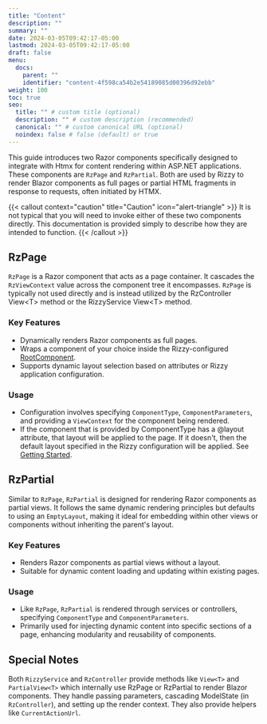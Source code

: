 ```yaml
---
title: "Content"
description: ""
summary: ""
date: 2024-03-05T09:42:17-05:00
lastmod: 2024-03-05T09:42:17-05:00
draft: false
menu:
  docs:
    parent: ""
    identifier: "content-4f598ca54b2e54189085d00396d92ebb"
weight: 100
toc: true
seo:
  title: "" # custom title (optional)
  description: "" # custom description (recommended)
  canonical: "" # custom canonical URL (optional)
  noindex: false # false (default) or true
---
```


This guide introduces two Razor components specifically designed to integrate with Htmx for content rendering within ASP.NET applications. These components are `RzPage` and `RzPartial`. Both are used by Rizzy to render Blazor components as full pages or partial HTML fragments in response to requests, often initiated by HTMX.

{{< callout context="caution" title="Caution" icon="alert-triangle" >}}
It is not typical that you will need to invoke either of these two components directly. This documentation is provided simply to describe how they
are intended to function.
{{< /callout >}}

## RzPage

`RzPage` is a Razor component that acts as a page container.  It cascades the `RzViewContext` value across the component tree it encompasses. `RzPage` is typically not used directly and is instead utilized by the RzController View&lt;T&gt; method or the RizzyService View&lt;T&gt; method.

### Key Features
- Dynamically renders Razor components as full pages.
- Wraps a component of your choice inside the Rizzy-configured [RootComponent](/docs/introduction/getting-started/#configuration).
- Supports dynamic layout selection based on attributes or Rizzy application configuration.

### Usage
- Configuration involves specifying `ComponentType`, `ComponentParameters`, and providing a `ViewContext` for the component being rendered.
- If the component that is provided by ComponentType has a @layout attribute, that layout will be applied to the page. If it doesn't, then the default layout specified in the Rizzy configuration will be applied. See [Getting Started](/docs/introduction/getting-started/#configuration).

## RzPartial

Similar to `RzPage`, `RzPartial` is designed for rendering Razor components as partial views. It follows the same dynamic rendering principles but defaults to using an `EmptyLayout`, making it ideal for embedding within other views or components without inheriting the parent's layout.

### Key Features
- Renders Razor components as partial views without a layout.
- Suitable for dynamic content loading and updating within existing pages.

### Usage
- Like `RzPage`, `RzPartial` is rendered through services or controllers, specifying `ComponentType` and `ComponentParameters`.
- Primarily used for injecting dynamic content into specific sections of a page, enhancing modularity and reusability of components.

## Special Notes

Both `RizzyService` and `RzController` provide methods like `View<T>` and `PartialView<T>` which internally use RzPage or RzPartial to render Blazor components. They handle passing parameters, cascading ModelState (in `RzController`), and setting up the render context. They also provide helpers like `CurrentActionUrl`.
